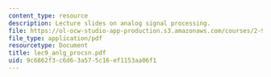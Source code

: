 ```yaml
---
content_type: resource
description: Lecture slides on analog signal processing.
file: https://ol-ocw-studio-app-production.s3.amazonaws.com/courses/2-996-biomedical-devices-design-laboratory-fall-2007/9c6862f3c6d63a575c16ef1153aa06f1_lec9_anlg_procsn.pdf
file_type: application/pdf
resourcetype: Document
title: lec9_anlg_procsn.pdf
uid: 9c6862f3-c6d6-3a57-5c16-ef1153aa06f1
---
```

